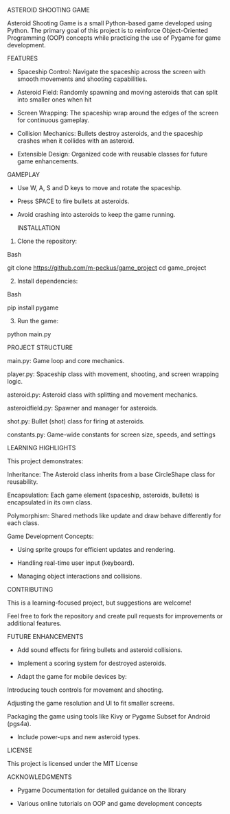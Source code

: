 
 ASTEROID SHOOTING GAME

Asteroid Shooting Game is a small Python-based game developed using Python. The primary goal of this project is to reinforce Object-Oriented Programming (OOP) 
concepts while practicing the use of Pygame for game development.

 FEATURES

- Spaceship Control: Navigate the spaceship across the screen with smooth movements and shooting capabilities.

- Asteroid Field: Randomly spawning and moving asteroids that can split into smaller ones when hit

- Screen Wrapping: The spaceship wrap around the edges of the screen for continuous gameplay.

- Collision Mechanics: Bullets destroy asteroids, and the spaceship crashes when it collides with an asteroid.

- Extensible Design: Organized code with reusable classes for future game enhancements.

 GAMEPLAY

- Use W, A, S and D keys to move and rotate the spaceship.

- Press SPACE to fire bullets at asteroids.

- Avoid crashing into asteroids to keep the game running.

  INSTALLATION

 1. Clone the repository:
  
 Bash
 
 git clone https://github.com/m-peckus/game_project
 cd game_project

 2. Install dependencies:
 
 Bash 

 pip install pygame

 3. Run the game:
 
 python main.py 

  PROJECT STRUCTURE

 main.py: Game loop and core mechanics.

 player.py: Spaceship class with movement, shooting, and screen wrapping logic.

 asteroid.py: Asteroid class with splitting and movement mechanics.
 
 asteroidfield.py: Spawner and manager for asteroids.

 shot.py: Bullet (shot) class for firing at asteroids.
 
 constants.py: Game-wide constants for screen size, speeds, and settings


 LEARNING HIGHLIGHTS

 This project demonstrates:
 
 Inheritance: The Asteroid class inherits from a base CircleShape class for reusability.

 Encapsulation: Each game element (spaceship, asteroids, bullets) is encapsulated in its own class.

 Polymorphism: Shared methods like update and draw behave differently for each class.

 Game Development Concepts:

 - Using sprite groups for efficient updates and rendering.

 - Handling real-time user input (keyboard).

 - Managing object interactions and collisions.


 CONTRIBUTING

 This is a learning-focused project, but suggestions are welcome!

 Feel free to fork the repository and create pull requests for improvements or additional features.


 FUTURE ENHANCEMENTS

 - Add sound effects for firing bullets and asteroid collisions.

 - Implement a scoring system for destroyed asteroids.

 - Adapt the game for mobile devices by:

  Introducing touch controls for movement and shooting.

  Adjusting the game resolution and UI to fit smaller screens.

  Packaging the game using tools like Kivy or Pygame Subset for Android (pgs4a).
   
 - Include power-ups and new asteroid types.

 LICENSE

 This project is licensed under the MIT License

 ACKNOWLEDGMENTS

 - Pygame Documentation for detailed guidance on the library

 - Various online tutorials on OOP and game development concepts
